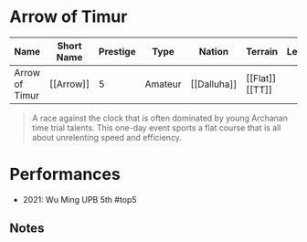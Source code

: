 # Arrow of Timur 

| Name | Short Name | Prestige | Type | Nation | Terrain | Length |
|-----|------|------|-----|----|-----|-----|
| Arrow of Timur | [[Arrow]] | 5 | Amateur | [[Dalluha]] | [[Flat]] [[TT]] |

> A race against the clock that is often dominated by young Archanan time trial talents. This one-day event sports a flat course that is all about unrelenting speed and efficiency.

# Performances

* 2021: Wu Ming UPB 5th #top5 
 
## Notes